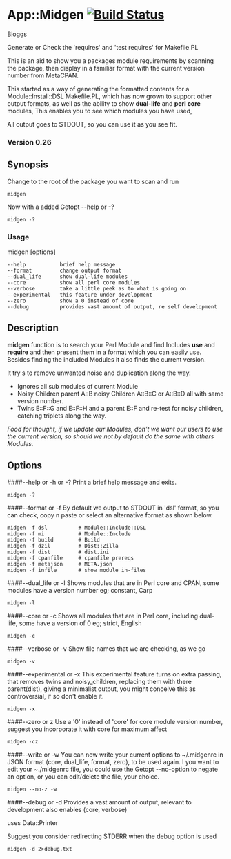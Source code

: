 App::Midgen   [![Build Status](https://travis-ci.org/kevindawson/App-Midgen.png?branch=master)](https://travis-ci.org/kevindawson/App-Midgen)
==========

[Bloggs](http://kevindawson.github.io/bowtie)

Generate or Check the 'requires' and 'test requires' for Makefile.PL

This is an aid to show you a packages module requirements by scanning the package, 
then display in a familiar format with the current version number from MetaCPAN.

This started as a way of generating the formatted contents for a 
Module::Install::DSL Makefile.PL, which has now grown to support other output 
formats, as well as the ability to show **dual-life** and **perl core** modules, 
This enables you to see which modules you have used,

All output goes to STDOUT, so you can use it as you see fit.

### Version 0.26

## Synopsis

Change to the root of the package you want to scan and run

    midgen

Now with a added Getopt --help or -?

    midgen -?

### Usage
midgen [options]

    --help           brief help message
    --format         change output format
    --dual_life      show dual-life modules
    --core           show all perl core modules
    --verbose        take a little peek as to what is going on
    --experimental   this feature under development
    --zero           show a 0 instead of core
    --debug          provides vast amount of output, re self development


## Description
**midgen** function is to search your Perl Module and find Includes **use** and **require** and then present them 
in a format which you can easily use. Besides finding the included Modules it also finds the current version.

It try s to remove unwanted noise and duplication along the way.
* Ignores all sub modules of current Module
* Noisy Children parent A::B noisy Children A::B::C or A::B::D all with same version number.
* Twins E::F::G and E::F::H and a parent E::F and re-test for noisy children, catching triplets along the way.


_Food for thought, if we update our Modules, don't we want our users to use the current version, so should we not by default do the same with others Modules._

## Options

####--help or -h or -?
Print a brief help message and exits.

    midgen -?

####--format or -f
By default we output to STDOUT in 'dsl' format, so you can check, copy n paste or select an alternative format as shown below.

    midgen -f dsl          # Module::Include::DSL
    midgen -f mi           # Module::Include
    midgen -f build        # Build
    midgen -f dzil         # Dist::Zilla
    midgen -f dist         # dist.ini
    midgen -f cpanfile     # cpanfile prereqs
    midgen -f metajson     # META.json
    midgen -f infile       # show module in-files

####--dual_life or -l
Shows modules that are in Perl core and CPAN, some modules have a
version number eg; constant, Carp

    midgen -l

####--core or -c
Shows all modules that are in Perl core, including dual-life, some have a version of 0 eg; strict, English

    midgen -c

####--verbose or -v
Show file names that we are checking, as we go

    midgen -v

####--experimental or -x
This experimental feature turns on extra passing, that removes twins and noisy_children, 
replacing them with there parent(dist), giving a minimalist output, you might conceive this as controversial, 
if so don't enable it.

    midgen -x

####--zero or z
Use a '0' instead of 'core' for core module version number, suggest you incorporate it with core for maximum affect

    midgen -cz

####--write or -w
You can now write your current options to ~/.midgenrc in JSON format (core, dual_life, format, zero), to be used again. 
I you want to edit your ~./midgenrc file, you could use the Getopt --no-option to negate an option, 
or you can edit/delete the file, your choice.

    midgen --no-z -w

####--debug or -d
Provides a vast amount of output, relevant to development also enables (core, verbose)

uses Data::Printer

Suggest you consider redirecting STDERR when the debug option is used

    midgen -d 2>debug.txt
